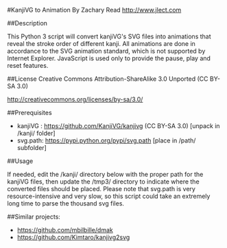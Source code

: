 #KanjiVG to Animation
By Zachary Read
http://www.jlect.com


##Description

This Python 3 script will convert kanjiVG's SVG files into animations that reveal the stroke order of different kanji. All animations are done in accordance to the SVG animation standard, which is not supported by Internet Explorer. JavaScript is used only to provide the pause, play and reset features.

##License
Creative Commons Attribution-ShareAlike 3.0 Unported (CC BY-SA 3.0)

http://creativecommons.org/licenses/by-sa/3.0/

##Prerequisites

* kanjiVG :  https://github.com/KanjiVG/kanjivg (CC BY-SA 3.0) [unpack in /kanji/ folder]
* svg.path:  https://pypi.python.org/pypi/svg.path [place in /path/ subfolder]

##Usage

If needed, edit the /kanji/ directory below with the proper path for the kanjiVG files, then update the /tmp3/ directory to indicate where the converted files should be placed. Please note that svg.path is very resource-intensive and very slow, so this script could take an extremely long time to parse the thousand svg files.

##Similar projects:

* https://github.com/mbilbille/dmak
* https://github.com/Kimtaro/kanjivg2svg

